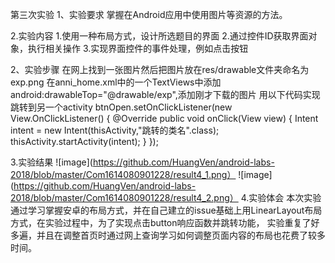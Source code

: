 第三次实验
1、实验要求
掌握在Android应用中使用图片等资源的方法。

2.实验内容
1.使用一种布局方式，设计所选题目的界面
2.通过控件ID获取界面对象，执行相关操作
3.实现界面控件的事件处理，例如点击按钮

2、实验步骤
在网上找到一张图片然后把图片放在res/drawable文件夹命名为exp.png
在anni_home.xml中的一个TextViews中添加android:drawableTop="@drawable/exp",添加刚才下载的图片
用以下代码实现跳转到另一个activity
btnOpen.setOnClickListener(new View.OnClickListener() {
    @Override
    public void onClick(View view) {
        Intent intent = new Intent(thisActivity,"跳转的类名".class);
        thisActivity.startActivity(intent);
    }
});

3.实验结果
![image](https://github.com/HuangVen/android-labs-2018/blob/master/Com1614080901228/result4_1.png）
![image](https://github.com/HuangVen/android-labs-2018/blob/master/Com1614080901228/result4_2.png）
4.实验体会
本次实验通过学习掌握安卓的布局方式，并在自己建立的issue基础上用LinearLayout布局方式，在实验过程中，为了实现点击button响应函数并跳转功能，
实验重复了好多遍，并且在调整首页时通过网上查询学习如何调整页面内容的布局也花费了较多时间。
